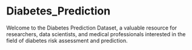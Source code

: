 # Diabetes_Prediction
Welcome to the Diabetes Prediction Dataset, a valuable resource for researchers, data scientists, and medical professionals interested in the field of diabetes risk assessment and prediction.
